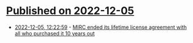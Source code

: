 # [Published on 2022-12-05](index.md)

* [2022-12-05, 12:22:59](https://news.ycombinator.com/item?id=33864660) - [MIRC ended its lifetime license agreement with all who purchased it 10 years out](https://www.pocnetwork.net/internet-news/mirc-ended-its-lifetime-license-agreement-with-all-who-purchased-its-software-10-years-out/)
